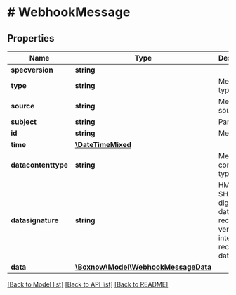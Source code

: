 # # WebhookMessage

## Properties

Name | Type | Description | Notes
------------ | ------------- | ------------- | -------------
**specversion** | **string** |  |
**type** | **string** | Message type |
**source** | **string** | Message source |
**subject** | **string** | Parcel ID |
**id** | **string** | Message ID |
**time** | [**\DateTimeMixed**](\DateTimeMixed.md) |  |
**datacontenttype** | **string** | Message content type |
**datasignature** | **string** | HMAC SHA256 digest of data for receiver to verify integrity of received data |
**data** | [**\Boxnow\Model\WebhookMessageData**](WebhookMessageData.md) |  |

[[Back to Model list]](../../README.md#models) [[Back to API list]](../../README.md#endpoints) [[Back to README]](../../README.md)
